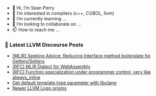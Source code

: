 - 👋 Hi, I’m Sean Perry
- 👀 I’m interested in compilers (c++, COBOL, llvm)
- 🌱 I’m currently learning ...
- 💞️ I’m looking to collaborate on ...
- 📫 How to reach me ...

<!---
s66perry/s66perry is a ✨ special ✨ repository because its `README.md` (this file) appears on your GitHub profile.
You can click the Preview link to take a look at your changes.
--->
### 📕 Latest LLVM Discourse Posts

<!-- DISCOURSE-LLVM:START -->
- [[MLIR] Seeking Advice: Reducing Interface method boilerplate for Getters/Setters](https://discourse.llvm.org/t/mlir-seeking-advice-reducing-interface-method-boilerplate-for-getters-setters/86840#post_4)
- [[RFC] MLIR Dialect for WebAssembly](https://discourse.llvm.org/t/rfc-mlir-dialect-for-webassembly/86758#post_9)
- [[RFC] Function specialization under programmer control, very like always_inline](https://discourse.llvm.org/t/rfc-function-specialization-under-programmer-control-very-like-always-inline/86851#post_13)
- [Get default template type parameter with libclang](https://discourse.llvm.org/t/get-default-template-type-parameter-with-libclang/86881#post_1)
- [Newer LLVM Logo origins](https://discourse.llvm.org/t/newer-llvm-logo-origins/86819#post_3)
<!-- DISCOURSE-LLVM:END -->
